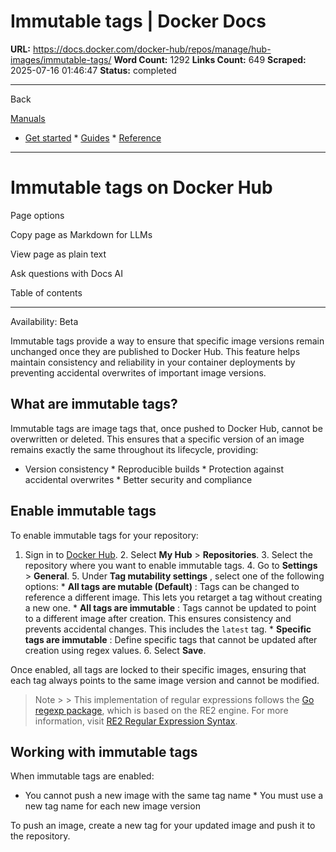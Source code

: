 # Immutable tags | Docker Docs

**URL:** https://docs.docker.com/docker-hub/repos/manage/hub-images/immutable-tags/
**Word Count:** 1292
**Links Count:** 649
**Scraped:** 2025-07-16 01:46:47
**Status:** completed

---

Back

[Manuals](https://docs.docker.com/manuals/)

  * [Get started](https://docs.docker.com/get-started/)   * [Guides](https://docs.docker.com/guides/)   * [Reference](https://docs.docker.com/reference/)

* * *

# Immutable tags on Docker Hub

Page options

Copy page as Markdown for LLMs

View page as plain text

Ask questions with Docs AI

Table of contents

* * *

Availability: Beta 

Immutable tags provide a way to ensure that specific image versions remain unchanged once they are published to Docker Hub. This feature helps maintain consistency and reliability in your container deployments by preventing accidental overwrites of important image versions.

## What are immutable tags?

Immutable tags are image tags that, once pushed to Docker Hub, cannot be overwritten or deleted. This ensures that a specific version of an image remains exactly the same throughout its lifecycle, providing:

  * Version consistency   * Reproducible builds   * Protection against accidental overwrites   * Better security and compliance

## Enable immutable tags

To enable immutable tags for your repository:

  1. Sign in to [Docker Hub](https://hub.docker.com).   2. Select **My Hub** > **Repositories**.   3. Select the repository where you want to enable immutable tags.   4. Go to **Settings** > **General**.   5. Under **Tag mutability settings** , select one of the following options:      * **All tags are mutable \(Default\)** :   Tags can be changed to reference a different image. This lets you retarget a tag without creating a new one.      * **All tags are immutable** :   Tags cannot be updated to point to a different image after creation. This ensures consistency and prevents accidental changes. This includes the `latest` tag.      * **Specific tags are immutable** :   Define specific tags that cannot be updated after creation using regex values.   6. Select **Save**.

Once enabled, all tags are locked to their specific images, ensuring that each tag always points to the same image version and cannot be modified.

> Note >  > This implementation of regular expressions follows the [Go regexp package](https://pkg.go.dev/regexp), which is based on the RE2 engine. For more information, visit [RE2 Regular Expression Syntax](https://github.com/google/re2/wiki/Syntax).

## Working with immutable tags

When immutable tags are enabled:

  * You cannot push a new image with the same tag name   * You must use a new tag name for each new image version

To push an image, create a new tag for your updated image and push it to the repository.